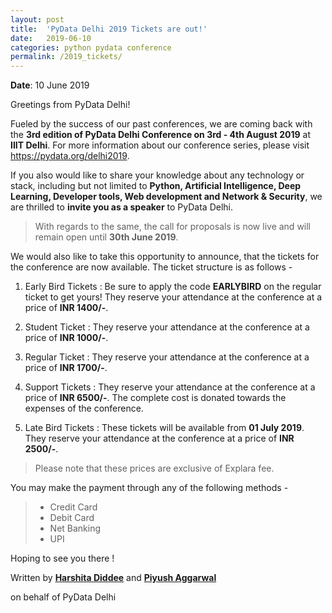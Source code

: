 ```yaml
---
layout: post
title:  'PyData Delhi 2019 Tickets are out!'
date:   2019-06-10
categories: python pydata conference
permalink: /2019_tickets/
---
```


**Date**: 10 June 2019

Greetings from PyData Delhi!


Fueled by the success of our past conferences, we are coming back with the **3rd edition of PyData Delhi Conference on 3rd - 4th August 2019** at **IIIT Delhi**. For more information about our conference series, please visit https://pydata.org/delhi2019.

If you also would like to share your knowledge about any technology or stack, including but not limited to **Python, Artificial Intelligence, Deep Learning, Developer tools, Web development and Network & Security**, we are thrilled to **invite you as a speaker** to PyData Delhi.

> With regards to the same, the call for proposals is now live and will remain open until **30th June 2019**.

We would also like to take this opportunity to announce, that the tickets for the conference are now available. The ticket structure is as follows -

1. Early Bird Tickets : Be sure to apply the code **EARLYBIRD** on the regular ticket to get yours! They reserve your attendance at the conference at a price of **INR 1400/-**.

2. Student Ticket : They reserve your attendance at the conference at a price of **INR 1000/-**.

3. Regular Ticket : They reserve your attendance at the conference at a price of **INR 1700/-**.

4. Support Tickets : They reserve your attendance at the conference at a price of **INR 6500/-**. The complete cost is donated towards the expenses of the conference.

4. Late Bird Tickets : These tickets will be available from **01 July 2019**. They reserve your attendance at the conference at a price of **INR 2500/-**.

> Please note that these prices are exclusive of Explara fee.

You may make the payment through any of the following methods -

> - Credit Card
> - Debit Card
> - Net Banking
> - UPI

Hoping to see you there !

Written by [**Harshita Diddee**](https://in.linkedin.com/in/harshita-diddee) and [**Piyush Aggarwal**](https://github.com/brute4s99)

on behalf of PyData Delhi
